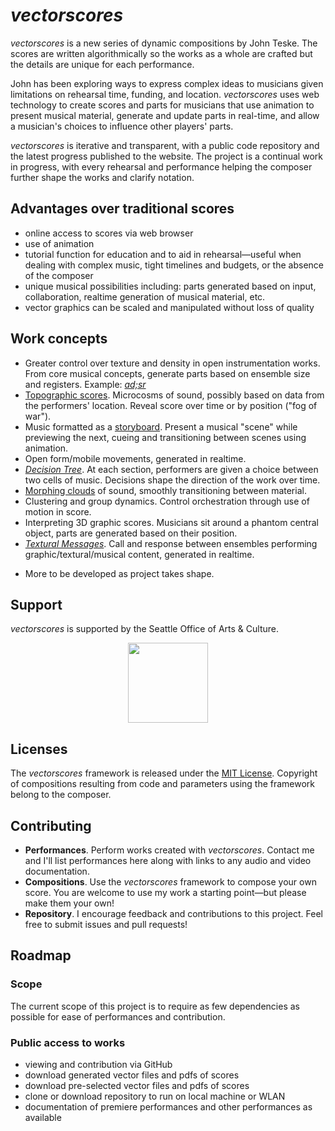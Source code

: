 # *vectorscores*

<span class="vectorscores">*vectorscores*</span> is a new series of dynamic compositions by John Teske. The scores are written algorithmically so the works as a whole are crafted but the details are unique for each performance.

John has been exploring ways to express complex ideas to musicians given limitations on rehearsal time, funding, and location. <span class="vectorscores">*vectorscores*</span> uses web technology to create scores and parts for musicians that use animation to present musical material, generate and update parts in real-time, and allow a musician's choices to influence other players' parts.

<span class="vectorscores">*vectorscores*</span> is iterative and transparent, with a public code repository and the latest progress published to the website. The project is a continual work in progress, with every rehearsal and performance helping the composer further shape the works and clarify notation.

## Advantages over traditional scores
- online access to scores via web browser
- use of animation
- tutorial function for education and to aid in rehearsal—useful when dealing with complex music, tight timelines and budgets, or the absence of the composer
- unique musical possibilities including: parts generated based on input, collaboration, realtime generation of musical material, etc.
- vector graphics can be scaled and manipulated without loss of quality
<!-- - reliable use of color -->


<!--
## Performances
- list performances here or link to appropriate page
- accept performance submissions. dates, audio, video documentation
-->


## Work concepts
- Greater control over texture and density in open instrumentation works. From core musical concepts, generate parts based on ensemble size and registers. Example: <a href="http://vectorscores.org/scores/adsr/" class="work-title">*ad;sr*</a>
- <a href="http://vectorscores.org/scores/topographies-ii/" class="work-title">Topographic scores</a>. Microcosms of sound, possibly based on data from the performers' location. Reveal score over time or by position ("fog of war").
- Music formatted as a [storyboard]. Present a musical "scene" while previewing the next, cueing and transitioning between scenes using animation.
- Open form/mobile movements, generated in realtime.
- <a href="http://vectorscores.org/scores/decision-tree/" class="work-title">*Decision Tree*</a>. At each section, performers are given a choice between two cells of music. Decisions shape the direction of the work over time.
- [Morphing clouds] of sound, smoothly transitioning between material.
- Clustering and group dynamics. Control orchestration through use of motion in score.
- Interpreting 3D graphic scores. Musicians sit around a phantom central object, parts are generated based on their position.
- <a href="http://vectorscores.org/scores/Textural-Messages/" class="work-title">*Textural Messages*</a>. Call and response between ensembles performing graphic/textural/musical content, generated in realtime.
<!-- - Cantus firmus/drone works. -->
- More to be developed as project takes shape.


## Support
<span class="vectorscores">*vectorscores*</span> is supported by the Seattle Office of Arts & Culture.

<p align="center"><img src="https://cdn.rawgit.com/johnteske/vectorscores/a2fa6bd7cabaeddcadd3386e1361f43d97237e16/_includes/icons-logos/SOAC-logo-grey.svg" width="128px" /></p>


## Licenses
The <span class="vectorscores">*vectorscores*</span> framework is released under the [MIT License](http://opensource.org/licenses/MIT). Copyright of compositions resulting from code and parameters using the framework belong to the composer.


## Contributing
- **Performances**. Perform works created with <span class="vectorscores">*vectorscores*</span>. Contact me and I'll list performances here along with links to any audio and video documentation.
- **Compositions**. Use the <span class="vectorscores">*vectorscores*</span> framework to compose your own score. You are welcome to use my work a starting point—but please make them your own!
- **Repository**. I encourage feedback and contributions to this project. Feel free to submit issues and pull requests!


## Roadmap

### Scope
The current scope of this project is to require as few dependencies as possible for ease of performances and contribution.

### Public access to works
- viewing and contribution via GitHub
- download generated vector files and pdfs of scores
- download pre-selected vector files and pdfs of scores
- clone or download repository to run on local machine or WLAN
- documentation of premiere performances and other performances as available


[storyboard]: http://vectorscores.org/scores/storyboard/
[Morphing clouds]: http://vectorscores.org/scores/glob/
